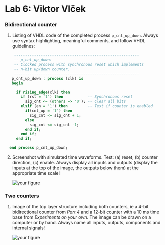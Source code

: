 # Lab 6: Viktor Vlček

### Bidirectional counter

1. Listing of VHDL code of the completed process `p_cnt_up_down`. Always use syntax highlighting, meaningful comments, and follow VHDL guidelines:

```vhdl
    --------------------------------------------------------
    -- p_cnt_up_down:
    -- Clocked process with synchronous reset which implements
    -- n-bit up/down counter.
    --------------------------------------------------------
   p_cnt_up_down : process (clk) is
   begin

     if rising_edge(clk) then
       if (rst = '1') then           -- Synchronous reset
         sig_cnt <= (others => '0'); -- Clear all bits
       elsif (en = '1') then         -- Test if counter is enabled
         if(cnt_up = '1') then
           sig_cnt <= sig_cnt + 1;
         else
           sig_cnt <= sig_cnt -1;
         end if;
       end if;
     end if;

  end process p_cnt_up_down;
```

2. Screenshot with simulated time waveforms. Test: (a) reset, (b) counter direction, (c) enable. Always display all inputs and outputs (display the inputs at the top of the image, the outputs below them) at the appropriate time scale!

   ![your figure]()

### Two counters

1. Image of the top layer structure including both counters, ie a 4-bit bidirectional counter from *Part 4* and a 12-bit counter with a 10 ms time base from *Experiments on your own*. The image can be drawn on a computer or by hand. Always name all inputs, outputs, components and internal signals!

   ![your figure]()